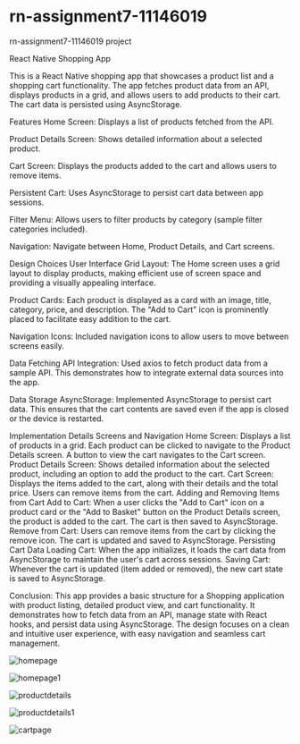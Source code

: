 # rn-assignment7-11146019
rn-assignment7-11146019 project

React Native Shopping App

This is a React Native shopping app that showcases a product list and a shopping cart functionality. The app fetches product data from an API, displays products in a grid, and allows users to add products to their cart. The cart data is persisted using AsyncStorage.

Features
Home Screen: Displays a list of products fetched from the API.

Product Details Screen: Shows detailed information about a selected product.

Cart Screen: Displays the products added to the cart and allows users to remove items.

Persistent Cart: Uses AsyncStorage to persist cart data between app sessions.

Filter Menu: Allows users to filter products by category (sample filter categories included).

Navigation: Navigate between Home, Product Details, and Cart screens.

Design Choices
User Interface
Grid Layout: The Home screen uses a grid layout to display products, making efficient use of screen space and providing a visually appealing interface.

Product Cards: Each product is displayed as a card with an image, title, category, price, and description. The "Add to Cart" icon is prominently placed to facilitate easy addition to the cart.

Navigation Icons: Included navigation icons to allow users to move between screens easily.

Data Fetching
API Integration: Used axios to fetch product data from a sample API. This demonstrates how to integrate external data sources into the app.

Data Storage
AsyncStorage: Implemented AsyncStorage to persist cart data. This ensures that the cart contents are saved even if the app is closed or the device is restarted.

Implementation Details
Screens and Navigation
Home Screen: Displays a list of products in a grid. Each product can be clicked to navigate to the Product Details screen. A button to view the cart navigates to the Cart screen.
Product Details Screen: Shows detailed information about the selected product, including an option to add the product to the cart.
Cart Screen: Displays the items added to the cart, along with their details and the total price. Users can remove items from the cart.
Adding and Removing Items from Cart
Add to Cart: When a user clicks the "Add to Cart" icon on a product card or the "Add to Basket" button on the Product Details screen, the product is added to the cart. The cart is then saved to AsyncStorage.
Remove from Cart: Users can remove items from the cart by clicking the remove icon. The cart is updated and saved to AsyncStorage.
Persisting Cart Data
Loading Cart: When the app initializes, it loads the cart data from AsyncStorage to maintain the user's cart across sessions.
Saving Cart: Whenever the cart is updated (item added or removed), the new cart state is saved to AsyncStorage.


Conclusion:
This app provides a basic structure for a Shopping application with product listing, detailed product view, and cart functionality. It demonstrates how to fetch data from an API, manage state with React hooks, and persist data using AsyncStorage. The design focuses on a clean and intuitive user experience, with easy navigation and seamless cart management.

![homepage](https://github.com/PAA-KWASI08/rn-assignment7-11146019/assets/170183141/2be527b4-beb9-4319-af44-6bff2a65474e)

![homepage1](https://github.com/PAA-KWASI08/rn-assignment7-11146019/assets/170183141/adfceedd-6045-4dfc-9660-3075f178b024)

![productdetails](https://github.com/PAA-KWASI08/rn-assignment7-11146019/assets/170183141/ad9313b6-3c9c-4591-8639-4cd5aa8c3529)

![productdetails1](https://github.com/PAA-KWASI08/rn-assignment7-11146019/assets/170183141/436bdd45-314e-4ebf-b8f2-bba943915844)

![cartpage](https://github.com/PAA-KWASI08/rn-assignment7-11146019/assets/170183141/f30f4695-887c-4ba9-b90b-9a23cc2d0701)








